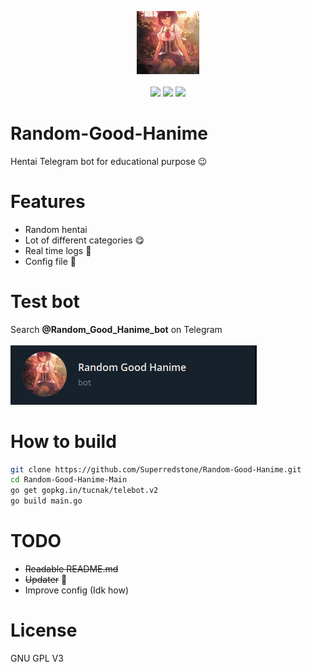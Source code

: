 <p align="center">
  <img src="Images/catGirl.jpg" width="20%"></img><br><br>
  <img src="https://github.com/Superredstone/Random-Good-Hanime/actions/workflows/go.yml/badge.svg"></img>
  <img src="https://img.shields.io/github/license/Superredstone/Random-Good-Hanime?color=Green&label=License"></img>
  <img src="https://img.shields.io/discord/821836676607115304?color=Blue&logo=Discord&logoColor=Blue"></img>
</p>

# Random-Good-Hanime
Hentai Telegram bot for educational purpose :wink:

# Features 
- Random hentai 
- Lot of different categories :yum:
- Real time logs :scroll:
- Config file :page_facing_up:

# Test bot
Search **@Random_Good_Hanime_bot** on Telegram <br> <br>
<img src="https://github.com/Superredstone/Random-Good-Hanime/blob/Main/Images/telegramTestBot.png">

# How to build
```bash
git clone https://github.com/Superredstone/Random-Good-Hanime.git
cd Random-Good-Hanime-Main
go get gopkg.in/tucnak/telebot.v2
go build main.go
```

# TODO
- ~~Readable README.md~~
- ~~Updater~~ :arrow_down_small: 
- Improve config (Idk how)

# License
GNU GPL V3
